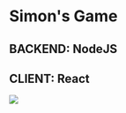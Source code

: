 <h1>Simon's Game</h1>
<h2>BACKEND: NodeJS</h2>
<h2>CLIENT: React</h2>
<img src='https://user-images.githubusercontent.com/125523485/219430518-8c16bfb2-b070-45ee-94f5-138f2e786819.JPG'/>
